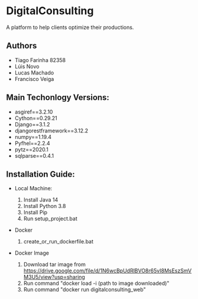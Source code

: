 # DigitalConsulting
A platform to help clients optimize their productions.

Authors
-------
- Tiago Farinha 82358
- Lúis Novo
- Lucas Machado
- Francisco Veiga


Main Techonlogy Versions:
-------------------------

* asgiref==3.2.10
* Cython==0.29.21
* Django==3.1.2
* djangorestframework==3.12.2
* numpy==1.19.4
* Pyfhel==2.2.4
* pytz==2020.1
* sqlparse==0.4.1

Installation Guide:
-------------------

* Local Machine:
    1) Install Java 14
    2) Install Python 3.8
    3) Install Pip
    4) Run setup_project.bat
    
 * Docker
     1) create_or_run_dockerfile.bat
  
 * Docker Image
     1) Download tar image from https://drive.google.com/file/d/1N6wcBpUdRlBVO8r65vI8MsEszSmVM3U5/view?usp=sharing
     2) Run command "docker load -i (path to image downloaded)"
     3) Run command "docker run digitalconsulting_web"
